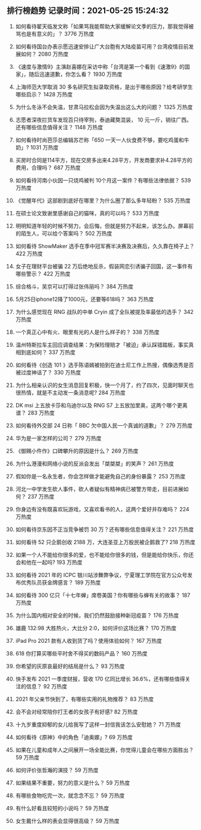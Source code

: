 
## 排行榜趋势 记录时间：2021-05-25 15:24:32
  
  1. 如何看待翟天临发文称「如果骂我能帮助大家缓解论文季的压力，那我觉得被骂也是有意义的」？ 3776 万热度
    
  2. 如何看待国台办表示愿迅速安排让广大台胞有大陆疫苗可用？台湾疫情目前发展如何？ 2080 万热度
    
  3. 《速度与激情9》主演赵喜娜在采访中称「台湾是第一个看到《速激9》的国家」，随后迅速道歉，你怎么看？ 1930 万热度
    
  4. 上海师范大学取消 30 多名研究生拟录取资格，是出于哪些原因？给考研学生哪些启示？ 1428 万热度
    
  5. 为什么冬泳不会失温，甘肃马拉松会因为失温出这么大的问题？ 1325 万热度
    
  6. 志愿者深夜拦货车发现百只待宰狗，泰迪藏獒混装， 10 元一斤，销往广西。还有哪些信息值得关注？ 1148 万热度
    
  7. 如何看待时尚芭莎总编辑苏芒称「650 一天一人伙食费不够，要吃鸡蛋和牛奶」? 1031 万热度
    
  8. 买房时合同是114平方，现在交房多出来4.28平方，开发商要求补4.28平方的费用，合理吗？ 687 万热度
    
  9. 如何看待河南小伙因一只烧鸡被判 10个月这一案件？有哪些法律依据？ 539 万热度
    
  10. 《觉醒年代》这部剧到底好在哪里？为什么圈了那么多年轻粉？ 535 万热度
    
  11. 在硕士论文致谢里感谢自己的猫咪，真的可以吗？ 533 万热度
    
  12. 明明知道年轻的时候不努力，会后悔，但就是努力不起来，该怎么办。屏幕前的陌生人，可以给个答案吗？ 502 万热度
    
  13. 如何看待 ShowMaker 选手在季中冠军赛半决赛及决赛后，久久靠在椅子上？ 422 万热度
    
  14. 女子在理财平台被骗 22 万后绝地反杀，假装网恋引诱骗子回国，这一事件有哪些警示？ 422 万热度
    
  15. 综合格斗，吴京可以打得过张伟丽吗？ 384 万热度
    
  16. 5月25日iphone12降了1000元，还要等618吗？ 363 万热度
    
  17. 为什么感觉现在 RNG 战队的中单 Cryin 成了全队被提及率最低的选手？ 342 万热度
    
  18. 一个真正心中有火、眼里有光的人是什么样子的？ 338 万热度
    
  19. 温州特斯拉车主回应调查结果：为保险理赔才「被迫」承认踩错踏板，事实真相到底如何？ 337 万热度
    
  20. 如何看待《创造 101 》选手陈语嫣被拍到在迪士尼工作上热搜，偶像选秀是否被过度神话了？ 330 万热度
    
  21. 为什么相亲认识的女生消息回复积极，快一个月了，约了四次，见面时聊天也很热情，就是不主动发一条消息呢? 284 万热度
    
  22. DK msi 上五放卡莎和乌迪尔以及 RNG S7 上五放加里奥，这两个哪个更离谱？ 283 万热度
    
  23. 如何看待外交部 24 日称「 BBC 欠中国人民一个真诚的道歉」？ 279 万热度
    
  24. 华为是一家怎样的公司？ 279 万热度
    
  25. 《御赐小仵作》口碑攀升的原因是什么？ 269 万热度
    
  26. 为什么港漫和网络小说的反派会发出「桀桀桀」的笑声？ 261 万热度
    
  27. 假如你是一名永生者，你会怎样做才能避免自己的身份暴露？ 253 万热度
    
  28. 河北一中学发生砍人事件，砍人者疑似有精神病已被警方带走，目前进展如何？ 237 万热度
    
  29. 你身边有没有既喜欢玩游戏，又喜欢看书的人，这两个爱好并存难吗？ 224 万热度
    
  30. 如何看待京东因不正当竞争被罚 30 万？还有哪些信息值得关注？ 221 万热度
    
  31. 如何看待 52 只企鹅创收 2188 万，大连圣亚上万股民被企鹅救了? 218 万热度
    
  32. 如果一个人不能给你很多的爱，也不能给你很多的钱，但是能给你快乐，你还会和他在一起吗? 193 万热度
    
  33. 如何看待 2021 年的 ICPC 银川站涉舞弊争议，宁夏理工学院在官方公众号发布优秀队员获金牌感言？ 189 万热度
    
  34. 如何看待 300 亿只「十七年蝉」席卷美国？你有哪些与蝉有关的故事？ 187 万热度
    
  35. 为什么国内相对安全的时候，我们仍然鼓励接种新冠疫苗？ 176 万热度
    
  36. 雄鹿 132:98 大胜热火，大比分 2:0，如何评价这场比赛？ 170 万热度
    
  37. iPad Pro 2021 款有人收到货了吗？使用体验如何？ 167 万热度
    
  38. 618 你打算买哪些平时舍不得买的数码产品？ 160 万热度
    
  39. 你希望的灰原哀最好的结局是什么？ 93 万热度
    
  40. 快手发布 2021 一季度财报，营收 170 亿同比增长 36.6%，还有哪些值得关注的信息？ 92 万热度
    
  41. 2021 年父亲节快到了，有哪些实用的礼物推荐？ 83 万热度
    
  42. 会不会对经常陪你打王者的女孩子有好感? 82 万热度
    
  43. 十九岁重度抑郁的女儿给我写了这样一封信我该怎么安慰她？ 71 万热度
    
  44. 如何看待《原神》中的角色「迪奥娜」? 69 万热度
    
  45. 如果在儿童和成年人之间展开一场全能比赛，你觉得儿童会在哪些方面胜出？ 59 万热度
    
  46. 如何评价张哲瀚的演技？ 59 万热度
    
  47. 如果结果不重要，努力的意义是什么？ 59 万热度
    
  48. 有哪些食物吃完一次，就念念不忘？ 59 万热度
    
  49. 有什么好看且较短的小说吗？ 59 万热度
    
  50. 女生戴什么样的表会显得很高级？ 59 万热度
    